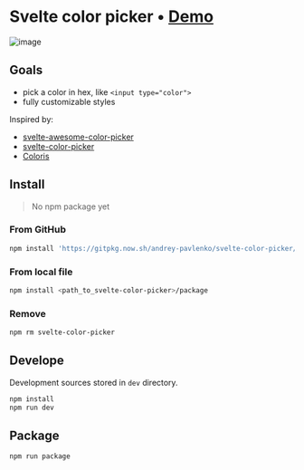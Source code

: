 # Svelte color picker &bull; [Demo](https://andrey-pavlenko.github.io/svelte-color-picker/)

![image](https://user-images.githubusercontent.com/31999255/159011717-adaeb9ea-d0b3-4464-89d3-944206690248.png)

## Goals

- pick a color in hex, like `<input type="color">`
- fully customizable styles

Inspired by:

- [svelte-awesome-color-picker](https://svelte-awesome-color-picker.vercel.app/)
- [svelte-color-picker](https://github.com/efeskucuk/svelte-color-picker)
- [Coloris](https://github.com/mdbassit/Coloris)

## Install

> No npm package yet

### From GitHub

```sh
npm install 'https://gitpkg.now.sh/andrey-pavlenko/svelte-color-picker/package?main'
```

### From local file

```sh
npm install <path_to_svelte-color-picker>/package
```

### Remove

```sh
npm rm svelte-color-picker
```

## Develope

Development sources stored in `dev` directory.

```sh
npm install
npm run dev
```

## Package

```sh
npm run package
```
